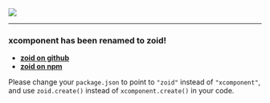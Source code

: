 <img src="https://cdn.rawgit.com/krakenjs/xcomponent/master/xcomponent.svg">

----

### xcomponent has been renamed to zoid!

- **[zoid on github](https://github.com/krakenjs/zoid)**
- **[zoid on npm](https://www.npmjs.com/package/zoid)**

Please change your `package.json` to point to `"zoid"` instead of `"xcomponent"`, and use `zoid.create()` instead of `xcomponent.create()` in your code.